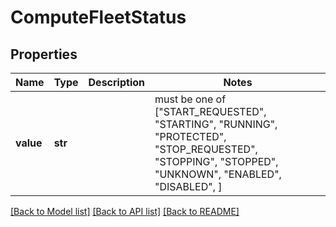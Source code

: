 # ComputeFleetStatus


## Properties
Name | Type | Description | Notes
------------ | ------------- | ------------- | -------------
**value** | **str** |  |  must be one of ["START_REQUESTED", "STARTING", "RUNNING", "PROTECTED", "STOP_REQUESTED", "STOPPING", "STOPPED", "UNKNOWN", "ENABLED", "DISABLED", ]

[[Back to Model list]](../README.md#documentation-for-models) [[Back to API list]](../README.md#documentation-for-api-endpoints) [[Back to README]](../README.md)


